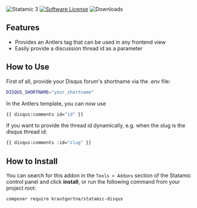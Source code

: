 ![Statamic 3](https://img.shields.io/badge/Statamic-3.x-blueviolet)
[![Software License](https://img.shields.io/github/license/krautgortna/statamic-disqus)](LICENSE.md)
![Downloads](https://img.shields.io/packagist/dt/krautgortna/statamic-disqus)

## Features

-   Provides an Antlers tag that can be used in any frontend view
-   Easily provide a discussion thread id as a parameter

## How to Use

First of all, provide your Disqus forum's shortname via the .env file:

```bash
DISQUS_SHORTNAME="your_shortname"
```

In the Antlers template, you can now use 
```bash
{{ disqus:comments id="id" }}
```

If you want to provide the thread id dynamically, e.g. when the slug is the disqus thread id:

```bash
{{ disqus:comments :id="slug" }}
```

## How to Install

You can search for this addon in the `Tools > Addons` section of the Statamic control panel and click **install**, or run the following command from your project root:

```bash
composer require krautgortna/statamic-disqus
```
